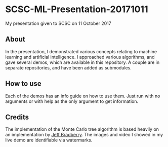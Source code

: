 # SCSC-ML-Presentation-20171011
My presentation given to SCSC on 11 October 2017

## About
In the presentation, I demonstrated various concepts relating to
machine learning and artificial intelligence. I approached various
algorithms, and gave several demos, which are available in this
repository. A couple are in separate repositories, and have been
added as submodules.

## How to use
Each of the demos has an info guide on how to use them. Just run
with no arguments or with help as the only argument to get information.

## Credits
The implementation of the Monte Carlo tree algorithm is based heavily
on an implementation by [Jeff Bradberry](https://github.com/jbradberry/mcts).
The images and video I showed in my live demo are identifiable via watermarks.
